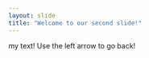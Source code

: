 ```yaml
---
layout: slide
title: "Welcome to our second slide!"
---
```

my text!
Use the left arrow to go back!
